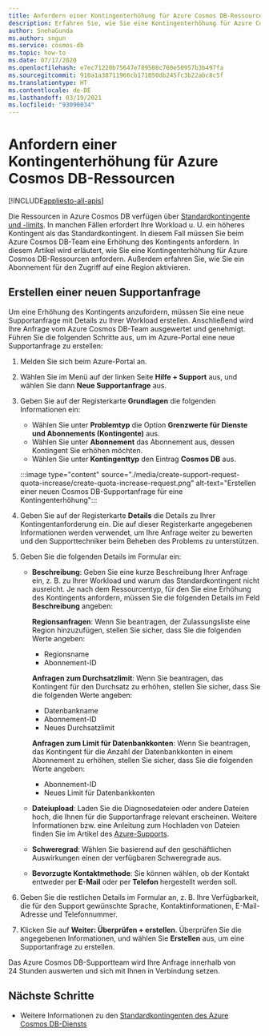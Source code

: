 ```yaml
---
title: Anfordern einer Kontingenterhöhung für Azure Cosmos DB-Ressourcen
description: Erfahren Sie, wie Sie eine Kontingenterhöhung für Azure Cosmos DB-Ressourcen anfordern. Außerdem erfahren Sie, wie Sie ein Abonnement für den Zugriff auf eine Region aktivieren.
author: SnehaGunda
ms.author: sngun
ms.service: cosmos-db
ms.topic: how-to
ms.date: 07/17/2020
ms.openlocfilehash: e7ec71220b75647e789508c760e50957b3b497fa
ms.sourcegitcommit: 910a1a38711966cb171050db245fc3b22abc8c5f
ms.translationtype: HT
ms.contentlocale: de-DE
ms.lasthandoff: 03/19/2021
ms.locfileid: "93090034"
---
```

# <a name="how-to-request-quota-increase-for-azure-cosmos-db-resources"></a>Anfordern einer Kontingenterhöhung für Azure Cosmos DB-Ressourcen
[!INCLUDE[appliesto-all-apis](includes/appliesto-all-apis.md)]

Die Ressourcen in Azure Cosmos DB verfügen über [Standardkontingente und -limits](concepts-limits.md). In manchen Fällen erfordert Ihre Workload u. U. ein höheres Kontingent als das Standardkontingent. In diesem Fall müssen Sie beim Azure Cosmos DB-Team eine Erhöhung des Kontingents anfordern. In diesem Artikel wird erläutert, wie Sie eine Kontingenterhöhung für Azure Cosmos DB-Ressourcen anfordern. Außerdem erfahren Sie, wie Sie ein Abonnement für den Zugriff auf eine Region aktivieren.

## <a name="create-a-new-support-request"></a>Erstellen einer neuen Supportanfrage

Um eine Erhöhung des Kontingents anzufordern, müssen Sie eine neue Supportanfrage mit Details zu Ihrer Workload erstellen. Anschließend wird Ihre Anfrage vom Azure Cosmos DB-Team ausgewertet und genehmigt. Führen Sie die folgenden Schritte aus, um im Azure-Portal eine neue Supportanfrage zu erstellen:

1. Melden Sie sich beim Azure-Portal an.

1. Wählen Sie im Menü auf der linken Seite **Hilfe + Support** aus, und wählen Sie dann **Neue Supportanfrage** aus.

1. Geben Sie auf der Registerkarte **Grundlagen** die folgenden Informationen ein:

   * Wählen Sie unter **Problemtyp** die Option **Grenzwerte für Dienste und Abonnements (Kontingente)** aus.
   * Wählen Sie unter **Abonnement** das Abonnement aus, dessen Kontingent Sie erhöhen möchten.
   * Wählen Sie unter **Kontingenttyp** den Eintrag **Cosmos DB** aus.

   :::image type="content" source="./media/create-support-request-quota-increase/create-quota-increase-request.png" alt-text="Erstellen einer neuen Cosmos DB-Supportanfrage für eine Kontingenterhöhung":::

1. Geben Sie auf der Registerkarte **Details** die Details zu Ihrer Kontingentanforderung ein. Die auf dieser Registerkarte angegebenen Informationen werden verwendet, um Ihre Anfrage weiter zu bewerten und den Supporttechniker beim Beheben des Problems zu unterstützen.

1. Geben Sie die folgenden Details im Formular ein:

   * **Beschreibung**: Geben Sie eine kurze Beschreibung Ihrer Anfrage ein, z. B. zu Ihrer Workload und warum das Standardkontingent nicht ausreicht. Je nach dem Ressourcentyp, für den Sie eine Erhöhung des Kontingents anfordern, müssen Sie die folgenden Details im Feld **Beschreibung** angeben:

     **Regionsanfragen**: Wenn Sie beantragen, der Zulassungsliste eine Region hinzuzufügen, stellen Sie sicher, dass Sie die folgenden Werte angeben:

        * Regionsname
        * Abonnement-ID

     **Anfragen zum Durchsatzlimit**: Wenn Sie beantragen, das Kontingent für den Durchsatz zu erhöhen, stellen Sie sicher, dass Sie die folgenden Werte angeben:

        * Datenbankname
        * Abonnement-ID
        * Neues Durchsatzlimit

     **Anfragen zum Limit für Datenbankkonten**: Wenn Sie beantragen, das Kontingent für die Anzahl der Datenbankkonten in einem Abonnement zu erhöhen, stellen Sie sicher, dass Sie die folgenden Werte angeben:

       * Abonnement-ID
       * Neues Limit für Datenbankkonten

   * **Dateiupload**: Laden Sie die Diagnosedateien oder andere Dateien hoch, die Ihnen für die Supportanfrage relevant erscheinen. Weitere Informationen bzw. eine Anleitung zum Hochladen von Dateien finden Sie im Artikel des [Azure-Supports]( ../azure-portal/supportability/how-to-manage-azure-support-request.md#upload-files).

   * **Schweregrad**: Wählen Sie basierend auf den geschäftlichen Auswirkungen einen der verfügbaren Schweregrade aus.

   * **Bevorzugte Kontaktmethode**: Sie können wählen, ob der Kontakt entweder per **E-Mail** oder per **Telefon** hergestellt werden soll.

1. Geben Sie die restlichen Details im Formular an, z. B. Ihre Verfügbarkeit, die für den Support gewünschte Sprache, Kontaktinformationen, E-Mail-Adresse und Telefonnummer.

1. Klicken Sie auf **Weiter: Überprüfen + erstellen**. Überprüfen Sie die angegebenen Informationen, und wählen Sie **Erstellen** aus, um eine Supportanfrage zu erstellen.

Das Azure Cosmos DB-Supportteam wird Ihre Anfrage innerhalb von 24 Stunden auswerten und sich mit Ihnen in Verbindung setzen.

## <a name="next-steps"></a>Nächste Schritte

* Weitere Informationen zu den [Standardkontingenten des Azure Cosmos DB-Diensts](concepts-limits.md)
